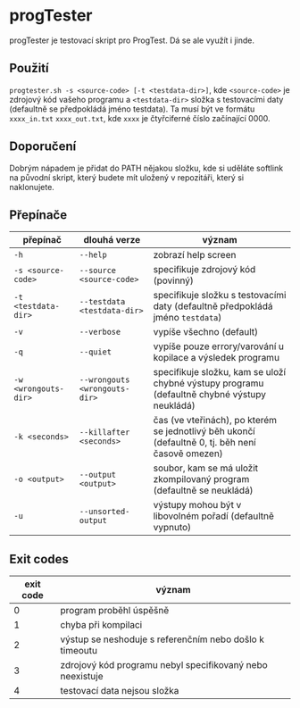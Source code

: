 # progTester
 progTester je testovací skript pro ProgTest. Dá se ale využít i jinde.

## Použití
 `progtester.sh -s <source-code> [-t <testdata-dir>]`, kde `<source-code>` je zdrojový kód vašeho programu a `<testdata-dir>` složka s testovacími daty (defaultně se předpokládá jméno testdata). Ta musí být ve formátu `xxxx_in.txt` `xxxx_out.txt`, kde `xxxx` je čtyřciferné číslo začínající 0000.

## Doporučení
 Dobrým nápadem je přidat do PATH nějakou složku, kde si uděláte softlink na původní skript, který budete mít uložený v repozitáři, který si naklonujete.

## Přepínače
 | přepínač | dlouhá verze | význam |
 |---|---|---|
 | `-h` | `--help` | zobrazí help screen |
 | `-s <source-code>` | `--source <source-code>` | specifikuje zdrojový kód (povinný) |
 | `-t <testdata-dir>` | `--testdata <testdata-dir>` | specifikuje složku s testovacími daty (defaultně předpokládá jméno `testdata`) |
 | `-v` | `--verbose` | vypíše všechno (default) |
 | `-q` | `--quiet` | vypíše pouze errory/varování u kopilace a výsledek programu |
 | `-w <wrongouts-dir>` | `--wrongouts <wrongouts-dir>` | specifikuje složku, kam se uloží chybné výstupy programu (defaultně chybné výstupy neukládá) |
 | `-k <seconds>` | `--killafter <seconds>` | čas (ve vteřinách), po kterém se jednotlivý běh ukončí (defaultně 0, tj. běh není časově omezen) |
 | `-o <output>` | `--output <output>` | soubor, kam se má uložit zkompilovaný program (defaultně se neukládá) |
 | `-u` | `--unsorted-output` | výstupy mohou být v libovolném pořadí (defaultně vypnuto) |

## Exit codes
 | exit code | význam |
 |---|---|
 | 0 | program proběhl úspěšně |
 | 1 | chyba při kompilaci |
 | 2 | výstup se neshoduje s referenčním nebo došlo k timeoutu |
 | 3 | zdrojový kód programu nebyl specifikovaný nebo neexistuje |
 | 4 | testovací data nejsou složka |
